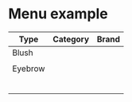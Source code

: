 # Menu example
| Type    | Category | Brand |
|---------|----------|-------|
| Blush   |          |       |
|  |          |       |
| Eyebrow |          |       |
|         |          |       |
|         |          |       |
|         |          |       |
|         |          |       |
|         |          |       |
|         |          |       |


